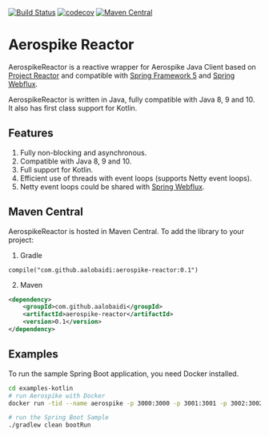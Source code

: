 [![Build Status](https://travis-ci.org/aalobaidi/AerospikeReactor.svg?branch=master)](https://travis-ci.org/aalobaidi/AerospikeReactor)
[![codecov](https://codecov.io/gh/aalobaidi/AerospikeReactor/branch/master/graph/badge.svg)](https://codecov.io/gh/aalobaidi/AerospikeReactor)
[![Maven Central](https://maven-badges.herokuapp.com/maven-central/com.github.aalobaidi/aerospike-reactor/badge.svg)](https://maven-badges.herokuapp.com/maven-central/com.github.aalobaidi/aerospike-reactor)
# Aerospike Reactor
AerospikeReactor is a reactive wrapper for Aerospike Java Client based on [Project Reactor](https://projectreactor.io/) and compatible with [Spring Framework 5](https://spring.io/) and [Spring Webflux](https://docs.spring.io/spring/docs/current/spring-framework-reference/web-reactive.html).

AerospikeReactor is written in Java, fully compatible with Java 8, 9 and 10. It also has first class support for Kotlin.
   
## Features
1. Fully non-blocking and asynchronous. 
2. Compatible with Java 8, 9 and 10.
3. Full support for Kotlin.
4. Efficient use of threads with event loops (supports Netty event loops).
5. Netty event loops could be shared with [Spring Webflux](https://docs.spring.io/spring/docs/current/spring-framework-reference/web-reactive.html).
## Maven Central
AerospikeReactor is hosted in Maven Central. To add the library to your project:
1. Gradle
```
compile("com.github.aalobaidi:aerospike-reactor:0.1")
```
2. Maven
```xml
<dependency>
    <groupId>com.github.aalobaidi</groupId>
    <artifactId>aerospike-reactor</artifactId>
    <version>0.1</version>
</dependency>
```
## Examples
To run the sample Spring Boot application, you need Docker installed.  
```bash
cd examples-kotlin
# run Aerospike with Docker
docker run -tid --name aerospike -p 3000:3000 -p 3001:3001 -p 3002:3002 -p 3003:3003 aerospike/aerospike-server

# run the Spring Boot Sample
./gradlew clean bootRun
```
